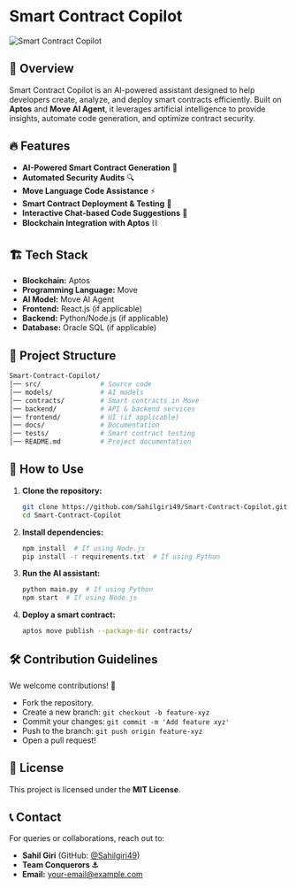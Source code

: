 # Smart Contract Copilot

![Smart Contract Copilot](https://your-banner-image-url.com)

## 🚀 Overview
Smart Contract Copilot is an AI-powered assistant designed to help developers create, analyze, and deploy smart contracts efficiently. Built on **Aptos** and **Move AI Agent**, it leverages artificial intelligence to provide insights, automate code generation, and optimize contract security.

## 🔥 Features
- **AI-Powered Smart Contract Generation** 🧠
- **Automated Security Audits** 🔍
- **Move Language Code Assistance** ⚡
- **Smart Contract Deployment & Testing** 🔧
- **Interactive Chat-based Code Suggestions** 💬
- **Blockchain Integration with Aptos** ⛓️

## 🏗️ Tech Stack
- **Blockchain:** Aptos
- **Programming Language:** Move
- **AI Model:** Move AI Agent
- **Frontend:** React.js (if applicable)
- **Backend:** Python/Node.js (if applicable)
- **Database:** Oracle SQL (if applicable)

## 📂 Project Structure
```bash
Smart-Contract-Copilot/
│── src/               # Source code
│── models/            # AI models
│── contracts/         # Smart contracts in Move
│── backend/           # API & backend services
│── frontend/          # UI (if applicable)
│── docs/              # Documentation
│── tests/             # Smart contract testing
│── README.md          # Project documentation
```

## 🎯 How to Use
1. **Clone the repository:**
   ```sh
   git clone https://github.com/Sahilgiri49/Smart-Contract-Copilot.git
   cd Smart-Contract-Copilot
   ```
2. **Install dependencies:**
   ```sh
   npm install  # If using Node.js
   pip install -r requirements.txt  # If using Python
   ```
3. **Run the AI assistant:**
   ```sh
   python main.py  # If using Python
   npm start  # If using Node.js
   ```
4. **Deploy a smart contract:**
   ```sh
   aptos move publish --package-dir contracts/
   ```

## 🛠️ Contribution Guidelines
We welcome contributions! 🚀
- Fork the repository.
- Create a new branch: `git checkout -b feature-xyz`
- Commit your changes: `git commit -m 'Add feature xyz'`
- Push to the branch: `git push origin feature-xyz`
- Open a pull request!

## 📜 License
This project is licensed under the **MIT License**.

## 📞 Contact
For queries or collaborations, reach out to:
- **Sahil Giri** (GitHub: [@Sahilgiri49](https://github.com/Sahilgiri49))
- **Team Conquerors ⚓**
- **Email:** your-email@example.com
